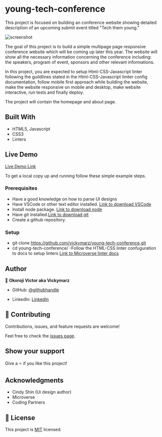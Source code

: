 # young-tech-conference

This project is focused on building an conference website showing detailed description of an upcoming submit event titled "Tech them young."

![screenshot](./assets/images/screenshot.jpg)

The goal of this project is to build a simple multipage page responsive conference website which will be coming up later this year. The website will show all the necessary information concerning the conference including: the speakers, program of event, sponsors and other relevant informations.

In this project, you are expected to setup Html-CSS-Javascript linter following the guildlines stated in the Html-CSS-Javascript limter config documentation, follow mobile first approach while building the website, make the website responsive on mobile and desktop, make website interactive, run tests and finally deploy.

The project will contain the homepage and about page.

## Built With

- HTML5, Javascript
- CSS3
- Linters

## Live Demo

[Live Demo Link](https://vickymarz.github.io/young-tech-conference/)

To get a local copy up and running follow these simple example steps.

### Prerequisites
- Have a good knowledge on how to parse UI designs
- Have VSCode or other text editor installed. [Link to download VSCode](https://code.visualstudio.com/download)
- Install node package. [Link to download node](https://nodejs.org/en/download/)
- Have git installed.[Link to download git](https://git-scm.com/downloads)
- Create a github repository.

### Setup
- git clone https://github.com/vickymarz/young-tech-conference.git
- cd young-tech-conference/
-Follow the HTML-CSS linter confuguration to docs to setup linters [Link to Microverse linter docs](https://github.com/vickymarz/linters-config/tree/master/html-css-js)

## Author

👤 **Okoroji Victor aka Vickymarz**

- GitHub: [@githubhandle](https://github.com/vickymarz)

- LinkedIn: [LinkedIn](https://www.linkedin.com/in/okoroji-victor-ebube-8791741a0)


## 🤝 Contributing

Contributions, issues, and feature requests are welcome!

Feel free to check the [issues page](../../issues/).

## Show your support

Give a ⭐️ if you like this project!

## Acknowledgments

- Cindy Shin (Ui design author)
- Microverse
- Coding Partners

## 📝 License

This project is [MIT](./MIT.md) licensed.